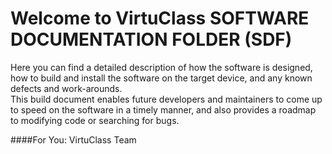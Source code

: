 Welcome to VirtuClass SOFTWARE DOCUMENTATION FOLDER (SDF)
=========================================================

Here you can find a detailed description of how the software is designed, how to build and install the software on the target device, and any known defects and work-arounds.  
This build document enables future developers and maintainers to come up to speed on the software in a timely manner, and also provides a roadmap to modifying code or searching for bugs.  

####For You: VirtuClass Team